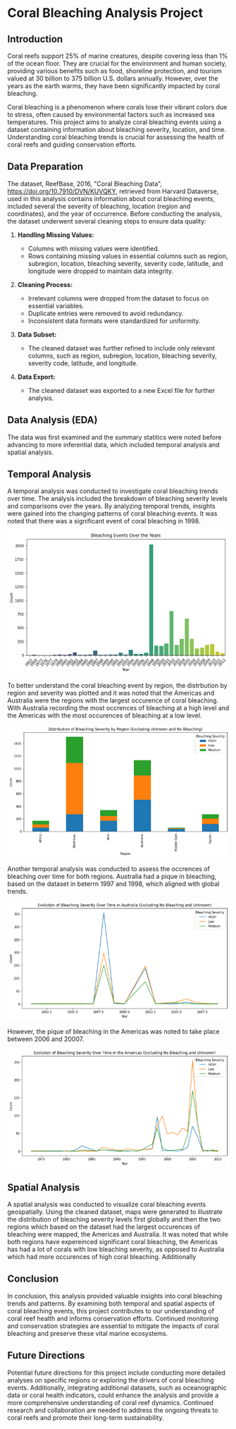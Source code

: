 # Coral Bleaching Analysis Project

## Introduction

Coral reefs support 25% of marine creatures, despite covering less than 1% of the ocean floor. They are crucial for the environment and human society, providing various benefits such as food, shoreline protection, and tourism valued at 30 billion to 375 billion U.S. dollars annually. However, over the years as the earth warms, they have been significantly impacted by coral bleaching.

Coral bleaching is a phenomenon where corals lose their vibrant colors due to stress, often caused by environmental factors such as increased sea temperatures. This project aims to analyze coral bleaching events using a dataset containing information about bleaching severity, location, and time. Understanding coral bleaching trends is crucial for assessing the health of coral reefs and guiding conservation efforts.

## Data Preparation

The dataset, ReefBase, 2016, "Coral Bleaching Data", https://doi.org/10.7910/DVN/KUVQKY, retrieved from Harvard Dataverse, used in this analysis contains information about coral bleaching events, included several  the severity of bleaching, location (region and coordinates), and the year of occurrence. Before conducting the analysis, the dataset underwent several cleaning steps to ensure data quality:

1. **Handling Missing Values:**
   - Columns with missing values were identified.
   - Rows containing missing values in essential columns such as region, subregion, location, bleaching severity, severity code, latitude, and longitude were dropped to maintain data integrity.

2. **Cleaning Process:**
   - Irrelevant columns were dropped from the dataset to focus on essential variables.
   - Duplicate entries were removed to avoid redundancy.
   - Inconsistent data formats were standardized for uniformity.

3. **Data Subset:**
   - The cleaned dataset was further refined to include only relevant columns, such as region, subregion, location, bleaching severity, severity code, latitude, and longitude.

4. **Data Export:**
   - The cleaned dataset was exported to a new Excel file for further analysis.

## Data Analysis (EDA)

The data was first examined and the summary statitics were noted before advancing to more inferential data, which included temporal analysis and spatial analysis. 

## Temporal Analysis

A temporal analysis was conducted to investigate coral bleaching trends over time. The analysis included the breakdown of bleaching severity levels and comparisons over the years. By analyzing temporal trends, insights were gained into the changing patterns of coral bleaching events. It was noted that there was a significant event of coral bleaching in 1998.

![Alt text](image.png)

To better understand the coral bleaching event by region, the distrbution by region and severity was plotted and it was noted that the Americas and Australia were the regions with the largest occurence of coral bleaching. With Australia recording the most occrences of bleaching at a high level and the Americas with the most occurences of bleaching at a low level. 

![Alt text](image-1.png)

Another temporal analysis was conducted to assess the occrences of bleaching over time for both regions. Australia had a pique in bleaching, based on the dataset in beterrn 1997 and 1998, which aligned with global trends.

![Alt text](image-2.png)

However, the pique of bleaching in the Americas was noted to take place between 2006 and 20007. 

![Alt text](image-3.png)
## Spatial Analysis

A spatial analysis was conducted to visualize coral bleaching events geospatially. Using the cleaned dataset, maps were generated to illustrate the distribution of bleaching severity levels first globally and then the two regions which based on the dataset had the largest occurences of bleaching were mapped, the Americas and Australia. It was noted that while both regions have expereinced significant coral bleaching, the Americas has had a lot of corals with low bleaching severity, as opposed to Australia which had more occurences of high coral bleaching. Additionally

## Conclusion

In conclusion, this analysis provided valuable insights into coral bleaching trends and patterns. By examining both temporal and spatial aspects of coral bleaching events, this project contributes to our understanding of coral reef health and informs conservation efforts. Continued monitoring and conservation strategies are essential to mitigate the impacts of coral bleaching and preserve these vital marine ecosystems.

## Future Directions

Potential future directions for this project include conducting more detailed analyses on specific regions or exploring the drivers of coral bleaching events. Additionally, integrating additional datasets, such as oceanographic data or coral health indicators, could enhance the analysis and provide a more comprehensive understanding of coral reef dynamics. Continued research and collaboration are needed to address the ongoing threats to coral reefs and promote their long-term sustainability.
